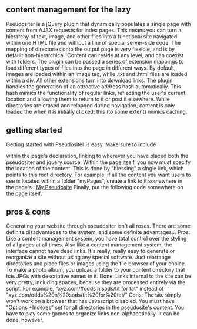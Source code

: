 ## content management for the lazy

Pseudositer is a jQuery plugin that dynamically populates a single page with content from AJAX requests for index pages. This means you can turn a hierarchy of text, image, and other files into a functional site navigated within one HTML file and without a line of special server-side code.
The mapping of directories onto the output page is very flexible, and is by default non-hierarchical. Content can reside at any level, and can coexist with folders. The plugin can be passed a series of extension mappings to load different types of files into the page in different ways. By default, images are loaded within an image tag, while .txt and .html files are loaded within a div. All other extensions turn into download links.
The plugin handles the generation of an attractive address hash automatically. This hash mimics the functionality of regular links, reflecting the user's current location and allowing them to return to it or post it elsewhere.
While directories are erased and reloaded during navigation, content is only loaded the when it is initially clicked; this (to some extent) mimics caching.

## getting started

Getting started with Pseudositer is easy. Make sure to include
<script src="js/jquery-1.4.4.min.js" type = "text/javascript"></script> 
<script src="js/pseudositer-0.0.2.js" type = "text/javascript"></script>
within the page's <head> declaration, linking to wherever you have placed both the pseudositer and jquery source.
Within the page itself, you now must specify the location of the content. This is done by "blessing" a single link, which points to this root directory. For example, if all the content you want users to see is located within a folder "myPages", create a link to it somewhere in the page's <body>:
<a href="myPages/" id="pseudositer">My Pseudosite<a>
Finally, put the following code somewhere on the page itself:
<script type="text/javascript"> 
     $(document).ready(function() { 
     $('#pseudositer').pseudositer(); 
}); 
</script>

## pros & cons

Generating your website through pseudositer isn't all roses. There are some definite disadvantages to the system, and some definite advantages...
Pros:
Like a content management system, you have total control over the styling of all pages at all times. Also like a content management system, the interface cannot have dead links.
It's really, really easy to generate or reorganize a site without using any special software. Just rearrange directories and place files or images using the file browser of your choice. To make a photo album, you upload a folder to your content directory that has JPGs with descriptive names in it. Done.
Links internal to the site can be very pretty, including spaces, because they are processed entirely via the script. For example, "xyz.com/#odds n sods/tit for tat" instead of "xyz.com/odds%20n%20sods/tit%20for%20tat/"
Cons:
The site simply won't work on a browser that has Javascript disabled.
You must have "Options +Indexes" set for all directories in the pseudosite's content.
You have to play some games to organize links non-alphabetically. It can be done, however.